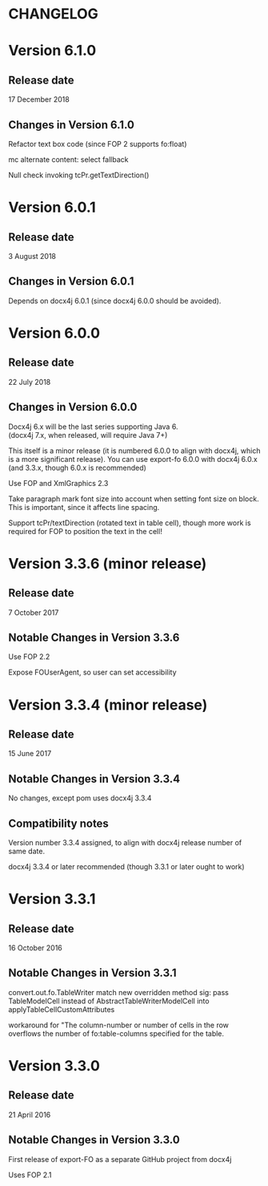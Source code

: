CHANGELOG
=========


Version 6.1.0
=============

Release date
------------

17 December 2018


Changes in Version 6.1.0
------------------------

Refactor text box code (since FOP 2 supports fo:float)

mc alternate content: select fallback

Null check invoking tcPr.getTextDirection()




Version 6.0.1
=============

Release date
------------

3 August 2018


Changes in Version 6.0.1
------------------------

Depends on docx4j 6.0.1 (since docx4j 6.0.0 should be avoided).



Version 6.0.0
=============

Release date
------------

22 July 2018


Changes in Version 6.0.0
------------------------

Docx4j 6.x will be the last series supporting Java 6.  
(docx4j 7.x, when released, will require Java 7+) 

This itself is a minor release (it is numbered 6.0.0 to align with docx4j,
which is a more significant release).  You can use export-fo 6.0.0 with
docx4j 6.0.x (and 3.3.x, though 6.0.x is recommended) 

Use FOP and XmlGraphics 2.3 

Take paragraph mark font size into account when setting font size on block. This is important, since it affects line spacing.

Support tcPr/textDirection (rotated text in table cell), though more work is 
required for FOP to position the text in the cell!


Version 3.3.6 (minor release)
===============

Release date
------------

7 October 2017


Notable Changes in Version 3.3.6
---------------------------------

Use FOP 2.2

Expose FOUserAgent, so user can set accessibility



Version 3.3.4 (minor release)
===============

Release date
------------

15 June 2017


Notable Changes in Version 3.3.4
---------------------------------

No changes, except pom uses docx4j 3.3.4


Compatibility notes
-------------------

Version number 3.3.4 assigned, to align with docx4j release number
of same date.

docx4j 3.3.4 or later recommended (though 3.3.1 or later ought to work)


Version 3.3.1
=============

Release date
------------

16 October 2016


Notable Changes in Version 3.3.1
---------------------------------

convert.out.fo.TableWriter match new overridden method sig: pass TableModelCell  instead of AbstractTableWriterModelCell into applyTableCellCustomAttributes

workaround for "The column-number or number of cells in the row overflows the number of fo:table-columns specified for the table.




Version 3.3.0
=============

Release date
------------

21 April 2016


Notable Changes in Version 3.3.0
---------------------------------

First release of export-FO as a separate GitHub project from docx4j

Uses FOP 2.1


